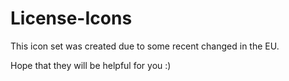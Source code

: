 # License-Icons

This icon set was created due to some recent changed in the EU.

Hope that they will be helpful for you :)